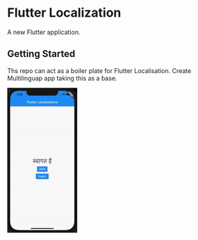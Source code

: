 # Flutter Localization

A new Flutter application.

## Getting Started

Ths repo can act as a boiler plate for Flutter Localisation. Create Multilinguap app taking this as a base.


![Alt Text](https://raw.githubusercontent.com/ankitjamuar/flutter_dynamic_localization/master/gifapp.gif)


